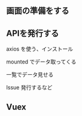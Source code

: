 

## 画面の準備をする


## APIを発行する

axios を使う、インストール

mounted でデータ取ってくる

一覧でデータ見せる

Issue 発行するなど

## Vuex 
